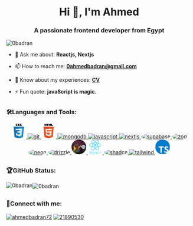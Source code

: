 <h1 align="center">Hi 👋, I'm Ahmed</h1>
<h3 align="center">A passionate frontend developer from Egypt</h3>

<p align="left"> <img src="https://komarev.com/ghpvc/?username=0badran&label=Profile%20views&color=0e75b6&style=plastic" alt="0badran" /> </p>

- 💬 Ask me about: **Reactjs, Nextjs**

- 📫 How to reach me: **0ahmedbadran@gmail.com**

- 📄 Know about my experiences: **<a target="_blank" href="https://1drv.ms/b/c/cad9da7535afdd0c/EYOt9mCo_OdBs4jVvva-omABh9Ukhkm7Mpjd606hhk6fbw?e=sUX7mT">CV</a>**

- ⚡ Fun quote: **javaScript is magic.**


## <h3 align="left">🛠️Languages and Tools:</h3>
<div align="center">
  <a href="https://www.w3schools.com/css/" target="_blank" rel="noreferrer">
    <img
      src="https://raw.githubusercontent.com/devicons/devicon/master/icons/css3/css3-original-wordmark.svg"
      alt="css3"
      width="40"
      height="40"
    />
  </a>
  <a href="https://git-scm.com/" target="_blank" rel="noreferrer">
    <img
      src="https://www.vectorlogo.zone/logos/git-scm/git-scm-icon.svg"
      alt="git"
      width="40"
      height="40"
    />
  </a>
  <a href="https://www.w3.org/html/" target="_blank" rel="noreferrer">
    <img
      src="https://raw.githubusercontent.com/devicons/devicon/master/icons/html5/html5-original-wordmark.svg"
      alt="html5"
      width="40"
      height="40"
    />
  </a>
  <a href="https://mongodb.com/" target="_blank" rel="noreferrer">
    <img
      src="https://www.vectorlogo.zone/logos/mongodb/mongodb-icon.svg"
      alt="mongodb"
      width="40"
      height="40"
    />
  </a>
  <a
    href="https://developer.mozilla.org/en-US/docs/Web/JavaScript"
    target="_blank"
    rel="noreferrer"
  >
    <img
      src="https://www.globalcloudteam.com/wp-content/uploads/2023/08/javascript.webp"
      alt="javascript"
      width="40"
      height="40"
    /> </a
  ><a href="https://nextjs.org/" target="_blank" rel="noreferrer">
    <img
      src="https://uxwing.com/wp-content/themes/uxwing/download/brands-and-social-media/nextjs-icon.png"
      alt="nextjs"
      width="40"
      height="40"
    />
  </a>
  <a href="https://supabase.com/" target="_blank" rel="noreferrer">
    <img
      src="https://opensourcealternatives.org/images/supabase.webp"
      alt="supabase"
      width="40"
      height="40"
      style="border-radius: 50%"
    />
  </a>
  <a href="https://zod.dev/" target="_blank" rel="noreferrer">
    <img
      src="https://files.svgcdn.io/logos/zod.png"
      alt="zod"
      width="40"
      height="40"
      style="border-radius: 50%"
    />
  </a>
  <a href="https://neon.com/" target="_blank" rel="noreferrer">
    <img
      src="https://neon.com/favicon/favicon.png"
      alt="neon"
      width="40"
      height="40"
      style="border-radius: 50%"
    />
  </a>
  <a href="https://orm.drizzle.team/" target="_blank" rel="noreferrer">
    <img
      src="https://images.opencollective.com/drizzle-orm/9405e48/logo/256.png"
      alt="drizzle"
      width="40"
      height="40"
      style="border-radius: 50%"
    />
  </a>
  <a href="https://zustand-demo.pmnd.rs" target="_blank" rel="noreferrer">
    <img
      src="https://raw.githubusercontent.com/github/explore/990a9efe0b9529eca38ca9e081bc7a97b18dff45/topics/zustand/zustand.png"
      alt="zustand"
      width="40"
      height="40"
      style="border-radius: 50%"
    />
  </a>
  <a href="https://reactjs.org/" target="_blank" rel="noreferrer">
    <img
      src="https://raw.githubusercontent.com/devicons/devicon/master/icons/react/react-original-wordmark.svg"
      alt="react"
      width="40"
      height="40"
    />
  </a>
  <a href="https://ui.shadcn.com/" target="_blank" rel="noreferrer">
    <img
      src="https://avatars.githubusercontent.com/u/139895814?s=48&v=4"
      alt="shadcn"
      width="40"
      height="40"
      style="border-radius: 50%"
    />
  </a>
  <a href="https://tailwindcss.com/" target="_blank" rel="noreferrer">
    <img
      src="https://www.vectorlogo.zone/logos/tailwindcss/tailwindcss-icon.svg"
      alt="tailwind"
      width="40"
      height="40"
    />
  </a>
  <a href="https://www.typescriptlang.org/" target="_blank" rel="noreferrer">
    <img
      src="https://raw.githubusercontent.com/devicons/devicon/master/icons/typescript/typescript-original.svg"
      alt="typescript"
      width="40"
      height="40"
      style="border-radius: 50%"
    />
  </a>
</div>

## <h3 align="left">🏆GitHub Status:</h3>
<p><img align="left" src="https://github-readme-stats.vercel.app/api/top-langs?username=0badran&show_icons=true&theme=dark&locale=en&layout=compact" alt="0badran" /></p>
<p><img align="center" src="https://github-readme-stats.vercel.app/api?username=0badran&show_icons=true&theme=dark&locale=en" alt="0badran" /></p>

## <h3 align="left">📧Connect with me:</h3>
<p>
<a href="https://linkedin.com/in/0badran" target="blank"><img align="center" src="https://raw.githubusercontent.com/rahuldkjain/github-profile-readme-generator/master/src/images/icons/Social/linked-in-alt.svg" alt="ahmedbadran72" height="30" width="40" /></a>
<a href="https://stackoverflow.com/users/21890530" target="blank"><img align="center" src="https://raw.githubusercontent.com/rahuldkjain/github-profile-readme-generator/master/src/images/icons/Social/stack-overflow.svg" alt="21890530" height="30" width="40" /></a>
</p>
